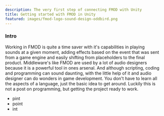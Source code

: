 ```yaml
---
description: The very first step of connecting FMOD with Unity
title: Getting started with FMOD in Unity
featured: images/fmod-logo-sound-design-oddbird.png 
---
```


### Intro

Working in FMOD is quite a time saver with it's capabilities in playing sounds at a given moment, adding effects based on the event that was sent from a game engine and easily shifting from placeholders to the final product. Middleware's like FMOD are used by a lot of audio designers because it is a powerful tool in ones arsenal. And although scripting, coding and programming can sound daunting, with the little help of it and audio designer can do wonders in game development. You don't have to learn all the aspects of a language, just the basic idea to get around. Luckily this is not a post on programming, but getting the project ready to work.

* pint
* point
* int
